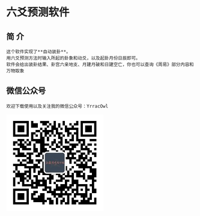 # 六爻预测软件
## 简  介
    这个软件实现了**自动装卦**。
    用六爻预测方法时输入所起的卦象和动爻，以及起卦月份日辰即可。
    软件会给出装卦结果、卦宫六亲地支、月建月破和日建空亡，你也可以查询《周易》部分内容和万物取象

## 微信公众号
    欢迎下载使用以及关注我的微信公众号：YrracOwl

![Alt text](https://github.com/YrracOwl/EXE_Files/raw/master/%E4%BA%8C%E7%BB%B4%E7%A0%81.jpg)
